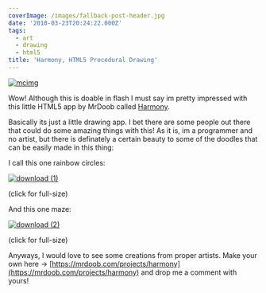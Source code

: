```yaml
---
coverImage: /images/fallback-post-header.jpg
date: '2010-03-23T20:24:22.000Z'
tags:
  - art
  - drawing
  - html5
title: 'Harmony, HTML5 Procedural Drawing'
---
```


[![](/wp-content/uploads/2010/03/mcimg.png "mcimg")](/wp-content/uploads/2010/03/mcimg.png)

Wow! Although this is doable in flash I must say im pretty impressed with this little HTML5 app by MrDoob called [Harmony](https://mrdoob.com/projects/harmony).

<!-- more -->

Basically its just a little drawing app. I bet there are some people out there that could do some amazing things with this! As it is, im a programmer and no artist, but there is definately a certain beauty to some of the doodles that can be easily made in this thing:

I call this one rainbow circles:

[![](/wp-content/uploads/2010/03/download-1.png "download (1)")](/wp-content/uploads/2010/03/download-1.png)

(click for full-size)

And this one maze:

[![](/wp-content/uploads/2010/03/download-2.png "download (2)")](/wp-content/uploads/2010/03/download-2.png)

(click for full-size)

Anyways, I would love to see some creations from proper artists. Make your own here -&gt; [https://mrdoob.com/projects/harmony](https://mrdoob.com/projects/harmony) and drop me a comment with yours!
